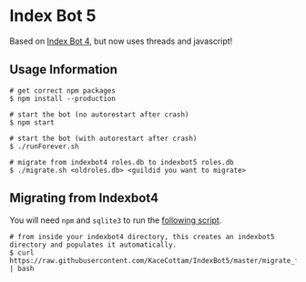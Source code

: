 # Index Bot 5
Based on [Index Bot 4](https://github.com/KaceCottam/IndexBot4), but now uses threads and javascript!

## Usage Information
```console
# get correct npm packages
$ npm install --production

# start the bot (no autorestart after crash)
$ npm start

# start the bot (with autorestart after crash)
$ ./runForever.sh

# migrate from indexbot4 roles.db to indexbot5 roles.db
$ ./migrate.sh <oldroles.db> <guildid you want to migrate>
```

## Migrating from Indexbot4
You will need `npm` and `sqlite3` to run the [following script](./migrate_from_curl.sh).

```console
# from inside your indexbot4 directory, this creates an indexbot5 directory and populates it automatically.
$ curl https://raw.githubusercontent.com/KaceCottam/IndexBot5/master/migrate_from_curl.sh | bash
```
